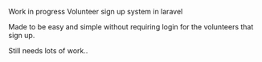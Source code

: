 Work in progress Volunteer sign up system in laravel

Made to be easy and simple without requiring login for the volunteers that sign up.


Still needs lots of work..
